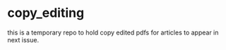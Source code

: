 # copy_editing
this is a temporary repo to hold copy edited pdfs for articles to appear in next issue.
